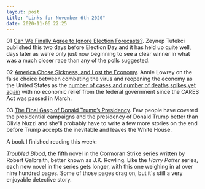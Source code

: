 ```yaml
---
layout: post
title: "Links for November 6th 2020"
date: 2020-11-06 22:25
---
```


01 [Can We Finally Agree to Ignore Election Forecasts?](https://www.nytimes.com/2020/11/01/opinion/election-forecasts-modeling-flaws.html). Zeynep Tufekci published this two days before Election Day and it has held up quite well, days later as we're only just now beginning to see a clear winner in what was a much closer race than any of the polls suggested.

02 [America Chose Sickness, and Lost the Economy](https://www.theatlantic.com/ideas/archive/2020/11/the-economy-cant-recover-with-sick-workers/616947/). Annie Lowrey on the false choice between combating the virus and reopening the economy as the United States as the [number of cases and number of deaths spikes yet again](https://www.nytimes.com/2020/11/06/us/coronavirus-today-what-happened.html) with no economic relief from the federal government since the CARES Act was passed in March.

03 [The Final Gasp of Donald Trump’s Presidency](https://nymag.com/intelligencer/2020/11/donald-trump-presidency-election-week.html). Few people have covered the presidential campaigns and the presidency of Donald Trump better than Olivia Nuzzi and she'll probably have to write a few more stories on the end before Trump accepts the inevitable and leaves the White House.

A book I finished reading this week:

[*Troubled Blood*](https://www.amazon.com/Troubled-Blood-Cormoran-Strike-Novel-ebook/dp/B084X5WVX9), the fifth novel in the Cormoran Strike series written by Robert Galbraith, better known as J.K. Rowling. Like the *Harry Potter* series, each new novel in the series gets longer, with this one weighing in at over nine hundred pages. Some of those pages drag on, but it's still a very enjoyable detective story.
